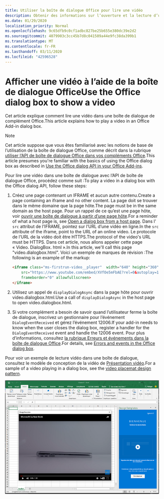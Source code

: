 ```yaml
---
title: Utiliser la boîte de dialogue Office pour lire une vidéo
description: Obtenir des informations sur l’ouverture et la lecture d’une vidéo dans la boîte de dialogue Office
ms.date: 01/29/2020
localization_priority: Normal
ms.openlocfilehash: 9c65dfb9c0cf1adbc827be25b655e380dc39e2d2
ms.sourcegitcommit: 4079903c3cc45b7d8c041509a44e9fc38da399b1
ms.translationtype: MT
ms.contentlocale: fr-FR
ms.lasthandoff: 03/11/2020
ms.locfileid: "42596528"
---
```

# <a name="use-the-office-dialog-box-to-show-a-video"></a><span data-ttu-id="b71d0-103">Afficher une vidéo à l’aide de la boîte de dialogue Office</span><span class="sxs-lookup"><span data-stu-id="b71d0-103">Use the Office dialog box to show a video</span></span>

<span data-ttu-id="b71d0-104">Cet article explique comment lire une vidéo dans une boîte de dialogue de complément Office.</span><span class="sxs-lookup"><span data-stu-id="b71d0-104">This article explains how to play a video in an Office Add-in dialog box.</span></span>

> [!NOTE]
> <span data-ttu-id="b71d0-105">Cet article suppose que vous êtes familiarisé avec les notions de base de l’utilisation de la boîte de dialogue Office, comme décrit dans la rubrique [utiliser l’API de boîte de dialogue Office dans vos compléments Office](dialog-api-in-office-add-ins.md).</span><span class="sxs-lookup"><span data-stu-id="b71d0-105">This article presumes you're familiar with the basics of using the Office dialog box as described in [Use the Office dialog API in your Office Add-ins](dialog-api-in-office-add-ins.md).</span></span>

<span data-ttu-id="b71d0-106">Pour lire une vidéo dans une boîte de dialogue avec l’API de boîte de dialogue Office, procédez comme suit :</span><span class="sxs-lookup"><span data-stu-id="b71d0-106">To play a video in a dialog box with the Office dialog API, follow these steps:</span></span>

1. <span data-ttu-id="b71d0-107">Créez une page contenant un IFRAME et aucun autre contenu.</span><span class="sxs-lookup"><span data-stu-id="b71d0-107">Create a page containing an iframe and no other content.</span></span> <span data-ttu-id="b71d0-108">La page doit se trouver dans le même domaine que la page hôte.</span><span class="sxs-lookup"><span data-stu-id="b71d0-108">The page must be in the same domain as the host page.</span></span> <span data-ttu-id="b71d0-109">Pour un rappel de ce qu’est une page hôte, voir [ouvrir une boîte de dialogue à partir d’une page hôte](dialog-api-in-office-add-ins.md#open-a-dialog-box-from-a-host-page).</span><span class="sxs-lookup"><span data-stu-id="b71d0-109">For a reminder of what a host page is, see [Open a dialog box from a host page](dialog-api-in-office-add-ins.md#open-a-dialog-box-from-a-host-page).</span></span> <span data-ttu-id="b71d0-110">Dans l' `src` attribut de l’IFRAME, pointez sur l’URL d’une vidéo en ligne.</span><span class="sxs-lookup"><span data-stu-id="b71d0-110">In the `src` attribute of the iframe, point to the URL of an online video.</span></span> <span data-ttu-id="b71d0-111">Le protocole de l’URL de la vidéo doit être HTTPS.</span><span class="sxs-lookup"><span data-stu-id="b71d0-111">The protocol of the video's URL must be HTTPS.</span></span> <span data-ttu-id="b71d0-112">Dans cet article, nous allons appeler cette page « Video. DialogBox. html ».</span><span class="sxs-lookup"><span data-stu-id="b71d0-112">In this article, we'll call this page "video.dialogbox.html".</span></span> <span data-ttu-id="b71d0-113">Voici un exemple de marques de révision :</span><span class="sxs-lookup"><span data-stu-id="b71d0-113">The following is an example of the markup:</span></span>

    ```HTML
    <iframe class="ms-firstrun-video__player"  width="640" height="360"
        src="https://www.youtube.com/embed/XVfOe5mFbAE?rel=0&autoplay=1"
        frameborder="0" allowfullscreen>
    </iframe>
    ```

2. <span data-ttu-id="b71d0-114">Utilisez un appel de `displayDialogAsync` dans la page hôte pour ouvrir video.dialogbox.html.</span><span class="sxs-lookup"><span data-stu-id="b71d0-114">Use a call of `displayDialogAsync` in the host page to open video.dialogbox.html.</span></span>
3. <span data-ttu-id="b71d0-115">Si votre complément a besoin de savoir quand l’utilisateur ferme la boîte de dialogue, inscrivez un gestionnaire pour l’événement `DialogEventReceived` et gérez l’événement 12006.</span><span class="sxs-lookup"><span data-stu-id="b71d0-115">If your add-in needs to know when the user closes the dialog box, register a handler for the `DialogEventReceived` event and handle the 12006 event.</span></span> <span data-ttu-id="b71d0-116">Pour plus d’informations, consultez [la rubrique Erreurs et événements dans la boîte de dialogue Office](dialog-handle-errors-events.md).</span><span class="sxs-lookup"><span data-stu-id="b71d0-116">For details, see [Errors and events in the Office dialog box](dialog-handle-errors-events.md).</span></span>

<span data-ttu-id="b71d0-117">Pour voir un exemple de lecture vidéo dans une boîte de dialogue, consultez le modèle de conception de la vidéo de [Présentation vidéo](../design/first-run-experience-patterns.md#video-placemat).</span><span class="sxs-lookup"><span data-stu-id="b71d0-117">For a sample of a video playing in a dialog box, see the [video placemat design pattern](../design/first-run-experience-patterns.md#video-placemat).</span></span>

![Capture d’écran d’une lecture vidéo dans une boîte de dialogue de complément](../images/video-placemats-dialog-open.png)
